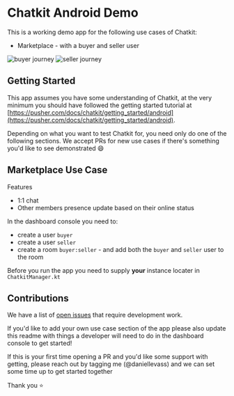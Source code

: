 # Chatkit Android Demo

This is a working demo app for the following use cases of Chatkit:
* Marketplace - with a buyer and seller user

![buyer journey](https://media.giphy.com/media/cnv6LzNPTYl18ESudS/giphy.gif)
![seller journey](https://media.giphy.com/media/KD1A0b1HoCdVix12hC/giphy.gif)

## Getting Started

This app assumes you have some understanding of Chatkit, at the very minimum you should have followed the getting started tutorial at [https://pusher.com/docs/chatkit/getting_started/android](https://pusher.com/docs/chatkit/getting_started/android).

Depending on what you want to test Chatkit for, you need only do one of the following sections. We accept PRs for new use cases if there's something you'd like to see demonstrated :smile:

## Marketplace Use Case

Features
* 1:1 chat
* Other members presence update based on their online status

In the dashboard console you need to:
* create a user `buyer`
* create a user `seller`
* create a room `buyer:seller` - and add both the `buyer` and `seller` user to the room

Before you run the app you need to supply **your** instance locater in `ChatkitManager.kt`

## Contributions

We have a list of [open issues](https://github.com/pusher/chatkit-android-public-demo/issues) that require development work.

If you'd like to add your own use case section of the app please also update this readme with things a developer will need to do in the dashboard console to get started!

If this is your first time opening a PR and you'd like some support with getting, please reach out by tagging me (@daniellevass) and we can set some time up to get started together

Thank you :star:
